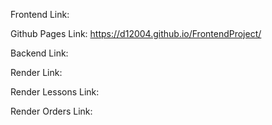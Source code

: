 Frontend Link: 

Github Pages Link: https://d12004.github.io/FrontendProject/

Backend Link: 

Render Link: 

Render Lessons Link:

Render Orders Link: 